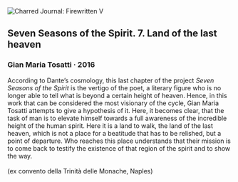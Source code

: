 <div class="artwork-of-the-day">
  <div class="container">
    <div class="img-wrapper">
      <img
        src="https://uploads2.wikiart.org/00318/images/gian-maria-tosatti/dsc1270.jpg"
        alt="Charred Journal: Firewritten V" />
    </div>
    <div class="artwork-detail">
      <div class="artwork-origin"> 
        <h2 class="artwork-name">Seven Seasons of the Spirit. 7. Land of the last heaven</h2>
        <h3 class="artist">
          Gian Maria Tosatti
                    ·  2016
        </h3>
      </div>
      <p class="description">
        <span class="artwork-description-text ng-binding" ng-bind-html="viewModel.ArtworkOfTheDay.Description | unsafe">According to Dante’s cosmology, this last chapter of the project <i>Seven Seasons of the Spirit</i> is the vertigo of the poet, a literary figure who is no longer able to tell what is beyond a certain height of heaven. Hence, in this work that can be considered the most visionary of the cycle, Gian Maria Tosatti attempts to give a hypothesis of it. Here, it becomes clear, that the task of man is to elevate himself towards a full awareness of the incredible height of the human spirit. Here it is a land to walk, the land of the last heaven, which is not a place for a beatitude that has to be relished, but a point of departure. Who reaches this place understands that their mission is to come back to testify the existence of that region of the spirit and to show the way.<br><br>(ex convento della Trinità delle Monache, Naples)</span>
                        <div class="text-shadow-container" ng-show="showShadow" style=""></div>
      </p>
    </div>
  </div>

</div>
